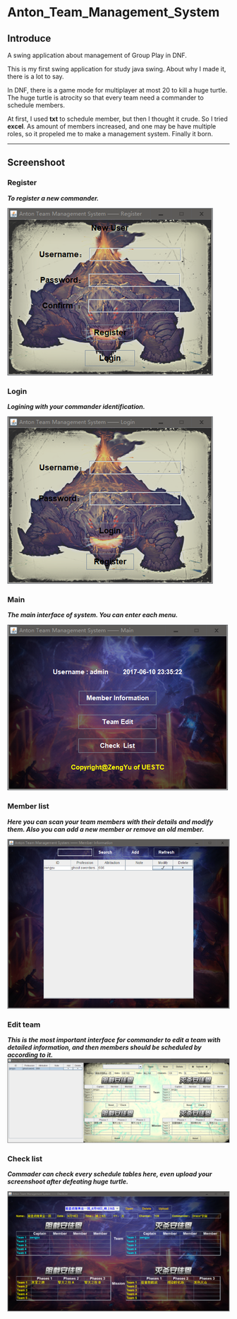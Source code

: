 # Anton_Team_Management_System

## Introduce

A swing application about management of Group Play in DNF.

This is my first swing application for study java swing. About why I made it, there is a lot to say.

In DNF, there is a game mode for multiplayer at most 20 to kill a huge turtle. The huge turtle is atrocity so that every team need a commander to schedule members.

At first, I used **txt** to schedule member, but then I thought it crude. So I tried **excel**. As amount of members increased, and one may be have multiple roles, so it propeled me to make a management system. Finally it born.

----

## Screenshoot

### **Register**

***To register a new commander.***

![](https://github.com/13608089849/Anton_Team_Management_System/blob/master/image/register.png)

### **Login**

***Logining with your commander identification.***

![](https://github.com/13608089849/Anton_Team_Management_System/blob/master/image/login.png)

### **Main**

***The main interface of system. You can enter each menu.***

![](https://github.com/13608089849/Anton_Team_Management_System/blob/master/image/main.png)

### **Member list**

***Here you can scan your team members with their details and modify them. Also you can add a new member or remove an old member.***

![](https://github.com/13608089849/Anton_Team_Management_System/blob/master/image/memberList.png)

### **Edit team**

***This is the most important interface for commander to edit a team with detailed information, and then members should be scheduled by according to it.***
![](https://github.com/13608089849/Anton_Team_Management_System/blob/master/image/editTeam.png)

### **Check list**

***Commader can check every schedule tables here, even upload your screenshoot after defeating huge turtle.***

![](https://github.com/13608089849/Anton_Team_Management_System/blob/master/image/checkList.png)
